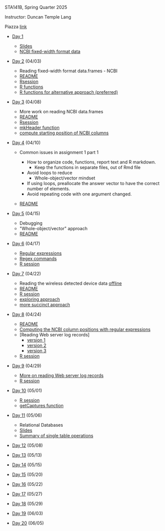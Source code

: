 STA141B, Spring Quarter 2025

Instructor: Duncan Temple Lang


Piazza [link](https://piazza.com/class/m8vu0p011kn5a2)

+ [Day 1](Day1)
   + [Slides](Day1/Day1.key.pdf)
   + [NCBI fixed-width format data](Data/NCBIQuery.txt)
   

+ [Day 2](Day2) (04/03)
  + Reading fixed-width format data.frames - NCBI
  + [README](Day2/README.md)
  + [Rsession](Day2/Rsession)
  + [R functions](Day2/ncbiFunctions.R)
  + [R functions for alternative approach (preferred)](Day2/ncbiFunctions2.R)  

+ [Day 3](Day3) (04/08)
  + More work on reading NCBI data.frames
  + [README](Day3/README.md)
  + [Rsession](Day3/Rsession)  
  + [mkHeader function](Day3/header.R)
  + [compute starting position of NCBI columns](Day3/colStarts.R)
  
+ [Day 4](Day4) (04/10)
  + Common issues in assignment 1 part 1
     + How to organize code, functions, report text and R markdown.
        + Keep the functions in separate files, out of Rmd file
     + Avoid loops to reduce 
	    + Whole-object/vector mindset
	 + If using loops, preallocate the answer vector to have the correct number of elements.
     + Avoid repeating code with one argument changed.
	 
  + [README](Day4/README.md)
  
+ [Day 5](Day5) (04/15)
  + Debugging
  + "Whole-object/vector" approach
  + [README](Day5/README.md)
  
+ [Day 6](Day6) (04/17)
  + [Regular expressions](Day6/RegularExpressions.md)
  + [Regex commands](Day6/regexCommands.md)
  + [R session](Day6/Rsession)

+ [Day 7](Day7) (04/22)
  + Reading the wireless detected device data [offline](../Data/offline)
  + [README](Day7/README.md)
  + [R session](Day7/Rsession)
  + [exploring approach](Day7/offline.R)
  + [more succinct approach](Day7/offline2.R)  
  
+ [Day 8](Day8) (04/24)
  + [README](Day8/README.md)
  + [Computing the NCBI column positions with regular expressions](Day8/ncbiColumns.R)
  + [Reading Web server log records]
     + [version 1](Day8/weblog.R)
     + [version 2](Day8/weblog2.R)	 
     + [version 3](Day8/weblog3.R)	 	 
  + [R session](Day8/Rsession)
  
+ [Day 9](Day9) (04/29)
  + [More on reading Web server log records](../Day8/weblog3.R)
  + [R session](Day9/Rsession)


+ [Day 10](Day10) (05/01)
  + [R session](Day10/prep.session)
  + [getCaptures function](Day10/getCaptures.R)
  
+ [Day 11](Day11) (05/06)
   + Relational Databases
   + [Slides](Day11/dbms.html)
   + [Summary of single table operations](Day11/Overview.md)

+ [Day 12](Day12) (05/08)


+ [Day 13](Day13) (05/13)


+ [Day 14](Day14) (05/15)


+ [Day 15](Day15) (05/20)


+ [Day 16](Day16) (05/22)


+ [Day 17](Day17) (05/27)


+ [Day 18](Day18) (05/29)


+ [Day 19](Day19) (06/03)


+ [Day 20](Day20) (06/05)
